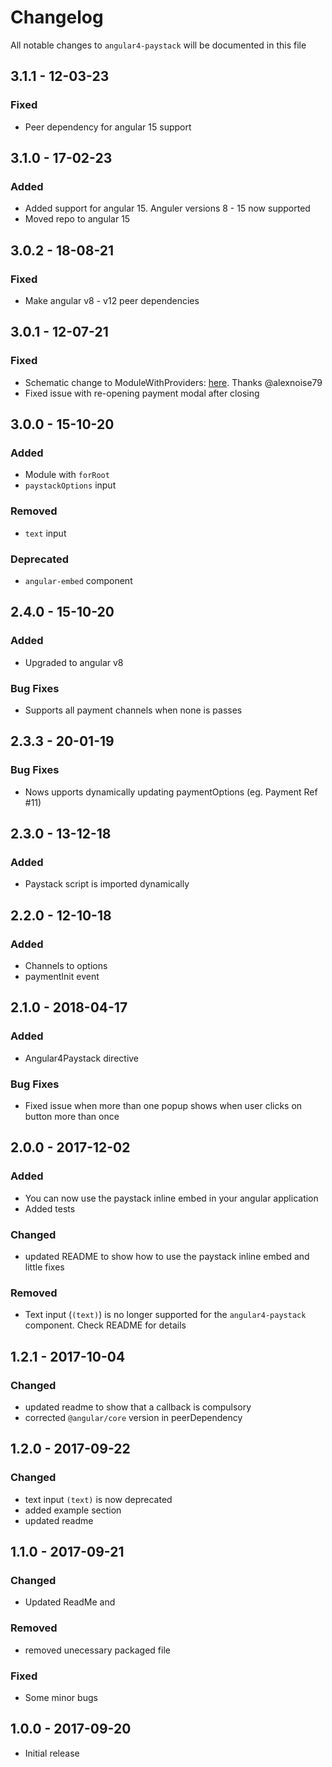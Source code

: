 # Changelog

All notable changes to `angular4-paystack` will be documented in this file

## 3.1.1 - 12-03-23
### Fixed
  - Peer dependency for angular 15 support

## 3.1.0 - 17-02-23
### Added
  - Added support for angular 15. Anguler versions 8 - 15 now supported
  - Moved repo to angular 15

## 3.0.2 - 18-08-21
### Fixed
  - Make angular v8 - v12 peer dependencies

## 3.0.1 - 12-07-21
### Fixed
  - Schematic change to ModuleWithProviders: [here](https://angular.io/guide/migration-module-with-providers). Thanks @alexnoise79
  - Fixed issue with re-opening payment modal after closing

## 3.0.0 - 15-10-20
### Added
  - Module with `forRoot`
  - `paystackOptions` input
### Removed
  - `text` input
### Deprecated
 - `angular-embed` component

## 2.4.0 - 15-10-20
### Added
  - Upgraded to angular v8  
### Bug Fixes
- Supports all payment channels when none is passes  

## 2.3.3 - 20-01-19
### Bug Fixes
- Nows upports dynamically updating paymentOptions (eg. Payment Ref #11)  

## 2.3.0 - 13-12-18
### Added
- Paystack script is imported dynamically

## 2.2.0 - 12-10-18
### Added
- Channels to options
- paymentInit event

## 2.1.0 - 2018-04-17
### Added
- Angular4Paystack directive
### Bug Fixes
- Fixed issue when more than one popup shows when user clicks on button more than once


## 2.0.0 - 2017-12-02
### Added
- You can now use the paystack inline embed in your angular application
- Added tests
### Changed
- updated README to show how to use the paystack inline embed and little fixes
### Removed
- Text input (`(text)`) is no longer supported for the `angular4-paystack` component. Check README for details


## 1.2.1 - 2017-10-04
### Changed
- updated readme to show that a callback is compulsory
- corrected `@angular/core` version in peerDependency


## 1.2.0 - 2017-09-22
### Changed
- text input `(text)` is now deprecated
- added example section
- updated readme


## 1.1.0 - 2017-09-21
### Changed
- Updated ReadMe and
### Removed
- removed unecessary packaged file
### Fixed
- Some minor bugs


## 1.0.0 - 2017-09-20
- Initial release

